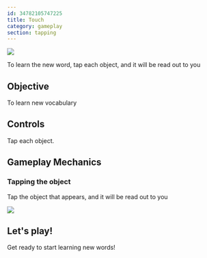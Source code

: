 ```yaml
---
id: 34782105747225
title: Touch
category: gameplay
section: tapping
---
```

![](https://help.studycat.com/hc/article_attachments/34782105723161)

To learn the new word, tap each object, and it will be read out to you

## Objective

To learn new vocabulary

## Controls

Tap each object.

## Gameplay Mechanics

### Tapping the object

Tap the object that appears, and it will be read out to you

![](https://help.studycat.com/hc/article_attachments/34967116977049)

## Let's play!

Get ready to start learning new words!